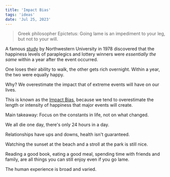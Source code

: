 ```yaml
---
title: 'Impact Bias'
tags: 'ideas'
date: 'Jul 25, 2023'
---
```


> Greek philosopher Epictetus: Going lame is an impediment to your leg, but not to your will.

A famous [study](https://pubmed.ncbi.nlm.nih.gov/690806/) by Northwestern University in 1978 discovered that the happiness levels of paraplegics and lottery winners were _essentially the same_ within a year after the event occurred.

One loses their ability to walk, the other gets rich overnight. Within a year, the two were equally happy.

Why? We overestimate the impact that of extreme events will have on our lives.

This is known as the [Impact Bias](https://jamesclear.com/impact-bias), because we tend to overestimate the length or intensity of happiness that major events will create.

Main takeaway: Focus on the constants in life, not on what changed.

We all die one day, there's only 24 hours in a day.

Relationships have ups and downs, health isn't guaranteed.

Watching the sunset at the beach and a stroll at the park is still nice.

Reading a good book, eating a good meal, spending time with friends and family, are all things you can still enjoy even if you go lame.

The human experience is broad and varied.

